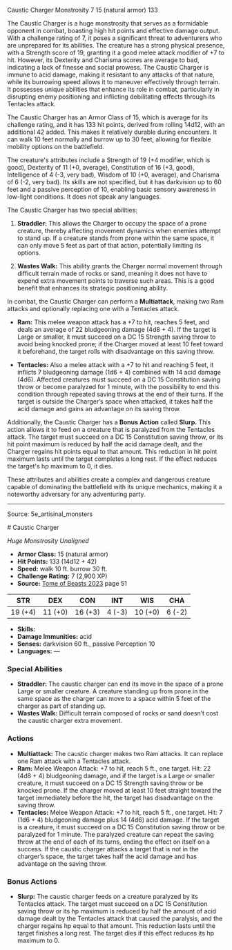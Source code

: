 <MonsterName/>Caustic Charger</MonsterName>
<CreatureType/>Monstrosity</CreatureType>
<CR/>7</CR>
<AC/>15 (natural armor)</AC>
<HP/>133</HP>
<summary>The Caustic Charger is a huge monstrosity that serves as a formidable opponent in combat, boasting high hit points and effective damage output. With a challenge rating of 7, it poses a significant threat to adventurers who are unprepared for its abilities. The creature has a strong physical presence, with a Strength score of 19, granting it a good melee attack modifier of +7 to hit. However, its Dexterity and Charisma scores are average to bad, indicating a lack of finesse and social prowess. The Caustic Charger is immune to acid damage, making it resistant to any attacks of that nature, while its burrowing speed allows it to maneuver effectively through terrain. It possesses unique abilities that enhance its role in combat, particularly in disrupting enemy positioning and inflicting debilitating effects through its Tentacles attack.</summary>

<detail>

The Caustic Charger has an Armor Class of 15, which is average for its challenge rating, and it has 133 hit points, derived from rolling 14d12, with an additional 42 added. This makes it relatively durable during encounters. It can walk 10 feet normally and burrow up to 30 feet, allowing for flexible mobility options on the battlefield.

The creature's attributes include a Strength of 19 (+4 modifier, which is good), Dexterity of 11 (+0, average), Constitution of 16 (+3, good), Intelligence of 4 (-3, very bad), Wisdom of 10 (+0, average), and Charisma of 6 (-2, very bad). Its skills are not specified, but it has darkvision up to 60 feet and a passive perception of 10, enabling basic sensory awareness in low-light conditions. It does not speak any languages.

The Caustic Charger has two special abilities: 

1. **Straddler:** This allows the Charger to occupy the space of a prone creature, thereby affecting movement dynamics when enemies attempt to stand up. If a creature stands from prone within the same space, it can only move 5 feet as part of that action, potentially limiting its options.

2. **Wastes Walk:** This ability grants the Charger normal movement through difficult terrain made of rocks or sand, meaning it does not have to expend extra movement points to traverse such areas. This is a good benefit that enhances its strategic positioning ability.

In combat, the Caustic Charger can perform a **Multiattack**, making two Ram attacks and optionally replacing one with a Tentacles attack. 

- **Ram:** This melee weapon attack has a +7 to hit, reaches 5 feet, and deals an average of 22 bludgeoning damage (4d8 + 4). If the target is Large or smaller, it must succeed on a DC 15 Strength saving throw to avoid being knocked prone; if the Charger moved at least 10 feet toward it beforehand, the target rolls with disadvantage on this saving throw.

- **Tentacles:** Also a melee attack with a +7 to hit and reaching 5 feet, it inflicts 7 bludgeoning damage (1d6 + 4) combined with 14 acid damage (4d6). Affected creatures must succeed on a DC 15 Constitution saving throw or become paralyzed for 1 minute, with the possibility to end this condition through repeated saving throws at the end of their turns. If the target is outside the Charger’s space when attacked, it takes half the acid damage and gains an advantage on its saving throw.

Additionally, the Caustic Charger has a **Bonus Action** called **Slurp.** This action allows it to feed on a creature that is paralyzed from the Tentacles attack. The target must succeed on a DC 15 Constitution saving throw, or its hit point maximum is reduced by half the acid damage dealt, and the Charger regains hit points equal to that amount. This reduction in hit point maximum lasts until the target completes a long rest. If the effect reduces the target's hp maximum to 0, it dies. 

These attributes and abilities create a complex and dangerous creature capable of dominating the battlefield with its unique mechanics, making it a noteworthy adversary for any adventuring party.</detail>



---

Source: 5e_artisinal_monsters

<statblock>
# Caustic Charger

*Huge* *Monstrosity* *Unaligned*

- **Armor Class:** 15 (natural armor)
- **Hit Points:** 133 (14d12 + 42)
- **Speed:** walk 10 ft. burrow 30 ft.
- **Challenge Rating:** 7 (2,900 XP)
- **Source:** [Tome of Beasts 2023](https://koboldpress.com/kpstore/product/tome-of-beasts-1-2023-edition/) page 51

| STR | DEX | CON | INT | WIS | CHA |
| --- | --- | --- | --- | --- | --- |
| 19 (+4) | 11 (+0) | 16 (+3) | 4 (-3) | 10 (+0) | 6 (-2) |

- **Skills:** 
- **Damage Immunities:** acid
- **Senses:** darkvision 60 ft., passive Perception 10
- **Languages:** —

### Special Abilities

- **Straddler:** The caustic charger can end its move in the space of a prone Large or smaller creature. A creature standing up from prone in the same space as the charger can move to a space within 5 feet of the charger as part of standing up.
- **Wastes Walk:** Difficult terrain composed of rocks or sand doesn’t cost the caustic charger extra movement.

### Actions

- **Multiattack:** The caustic charger makes two Ram attacks. It can replace one Ram attack with a Tentacles attack.
- **Ram:** Melee Weapon Attack: +7 to hit, reach 5 ft., one target. Hit: 22 (4d8 + 4) bludgeoning damage, and if the target is a Large or smaller creature, it must succeed on a DC 15 Strength saving throw or be knocked prone. If the charger moved at least 10 feet straight toward the target immediately before the hit, the target has disadvantage on the saving throw.
- **Tentacles:** Melee Weapon Attack: +7 to hit, reach 5 ft., one target. Hit: 7 (1d6 + 4) bludgeoning damage plus 14 (4d6) acid damage. If the target is a creature, it must succeed on a DC 15 Constitution saving throw or be paralyzed for 1 minute. The paralyzed creature can repeat the saving throw at the end of each of its turns, ending the effect on itself on a success. If the caustic charger attacks a target that is not in the charger’s space, the target takes half the acid damage and has advantage on the saving throw.

### Bonus Actions

- **Slurp:** The caustic charger feeds on a creature paralyzed by its Tentacles attack. The target must succeed on a DC 15 Constitution saving throw or its hp maximum is reduced by half the amount of acid damage dealt by the Tentacles attack that caused the paralysis, and the charger regains hp equal to that amount. This reduction lasts until the target finishes a long rest. The target dies if this effect reduces its hp maximum to 0.
</statblock>



